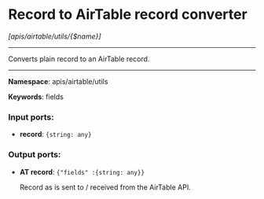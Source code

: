 # Record to AirTable record converter

_[apis/airtable/utils/{$name}]_

---

Converts plain record to an AirTable record.

---

__Namespace__: apis/airtable/utils

__Keywords__: fields

### Input ports:

* __record__: ` {string: any} `

### Output ports:

* __AT record__: ` {"fields" :{string: any}} `

    Record as is sent to / received from the AirTable API.

